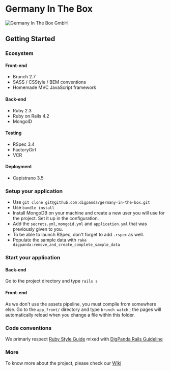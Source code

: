 # Germany In The Box

![Germany In The Box GmbH](https://laurent.tech/assets/images/github/germany-in-the-box-gmbh.png "Germany In The Box GmbH")

## Getting Started

### Ecosystem

#### Front-end
- Brunch 2.7
- SASS / CSStyle / BEM conventions
- Homemade MVC JavaScript framework

#### Back-end
- Ruby 2.3
- Ruby on Rails 4.2
- MongoID

#### Testing
- RSpec 3.4
- FactoryGirl
- VCR

#### Deployment
- Capistrano 3.5

### Setup your application

- Use `git clone git@github.com:digpanda/germany-in-the-box.git`
- Use `bundle install`
- Install MongoDB on your machine and create a new user you will use for the project. Set it up in the configuration.
- Add the `secrets.yml`, `mongoid.yml` and `application.yml` that was previously given to you.
- To be able to launch RSpec, don't forget to add `.rspec` as well.
- Populate the sample data with `rake digpanda:remove_and_create_complete_sample_data`

### Start your application

#### Back-end

Go to the project directory and type `rails s`
#### Front-end

As we don't use the assets pipeline, you must compile from somewhere else. Go to the `app_front/` directory and type `brunch watch` ; the pages will automatically reload when you change a file within this folder.

### Code conventions

We primarly respect [Ruby Style Guide](https://github.com/bbatsov/ruby-style-guide) mixed with [DigPanda Rails Guideline](https://github.com/digpanda/germany-in-the-box/wiki/DigPanda-Rails-Guideline)

### More

To know more about the project, please check our [Wiki](https://github.com/digpanda/germany-in-the-box/wiki)
